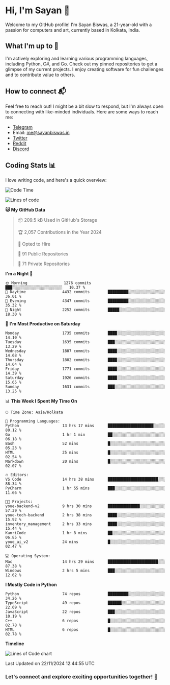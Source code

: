 # Hi, I'm Sayan 👋

Welcome to my GitHub profile! I'm Sayan Biswas, a 21-year-old with a passion for computers and art, currently based in Kolkata, India.

## What I'm up to 🚀

I'm actively exploring and learning various programming languages, including Python, C#, and Go. Check out my pinned repositories to get a glimpse of my current projects. I enjoy creating software for fun challenges and to contribute value to others.

## How to connect 📬

Feel free to reach out! I might be a bit slow to respond, but I'm always open to connecting with like-minded individuals. Here are some ways to reach me:

- [Telegram](https://t.me/dank_as_fuck)
- Email: [me@sayanbiswas.in](mailto:me@sayanbiswas.in)
- [Twitter](https://twitter.com/TheDankDel)
- [Reddit](https://www.reddit.com/user/dank_as_fuck_/)
- [Discord](https://discordapp.com/users/506536929152466945)

## Coding Stats 📊

I love writing code, and here's a quick overview:

<!--START_SECTION:waka-->
![Code Time](http://img.shields.io/badge/Code%20Time-1%2C930%20hrs%2013%20mins-blue)

![Lines of code](https://img.shields.io/badge/From%20Hello%20World%20I%27ve%20Written-6.3%20million%20lines%20of%20code-blue)

**🐱 My GitHub Data** 

> 📦 209.5 kB Used in GitHub's Storage 
 > 
> 🏆 2,057 Contributions in the Year 2024
 > 
> 💼 Opted to Hire
 > 
> 📜 91 Public Repositories 
 > 
> 🔑 71 Private Repositories 
 > 
**I'm a Night 🦉** 

```text
🌞 Morning                1276 commits        ███░░░░░░░░░░░░░░░░░░░░░░   10.37 % 
🌆 Daytime                4432 commits        █████████░░░░░░░░░░░░░░░░   36.01 % 
🌃 Evening                4347 commits        █████████░░░░░░░░░░░░░░░░   35.32 % 
🌙 Night                  2252 commits        █████░░░░░░░░░░░░░░░░░░░░   18.30 % 
```
📅 **I'm Most Productive on Saturday** 

```text
Monday                   1735 commits        ████░░░░░░░░░░░░░░░░░░░░░   14.10 % 
Tuesday                  1635 commits        ███░░░░░░░░░░░░░░░░░░░░░░   13.29 % 
Wednesday                1807 commits        ████░░░░░░░░░░░░░░░░░░░░░   14.68 % 
Thursday                 1802 commits        ████░░░░░░░░░░░░░░░░░░░░░   14.64 % 
Friday                   1771 commits        ████░░░░░░░░░░░░░░░░░░░░░   14.39 % 
Saturday                 1926 commits        ████░░░░░░░░░░░░░░░░░░░░░   15.65 % 
Sunday                   1631 commits        ███░░░░░░░░░░░░░░░░░░░░░░   13.25 % 
```


📊 **This Week I Spent My Time On** 

```text
🕑︎ Time Zone: Asia/Kolkata

💬 Programming Languages: 
Python                   13 hrs 17 mins      ████████████████████░░░░░   80.12 % 
Go                       1 hr 1 min          ██░░░░░░░░░░░░░░░░░░░░░░░   06.18 % 
Bash                     52 mins             █░░░░░░░░░░░░░░░░░░░░░░░░   05.23 % 
HTML                     25 mins             █░░░░░░░░░░░░░░░░░░░░░░░░   02.54 % 
Markdown                 20 mins             █░░░░░░░░░░░░░░░░░░░░░░░░   02.07 % 

🔥 Editors: 
VS Code                  14 hrs 38 mins      ██████████████████████░░░   88.34 % 
PyCharm                  1 hr 55 mins        ███░░░░░░░░░░░░░░░░░░░░░░   11.66 % 

🐱‍💻 Projects: 
youe-backend-v2          9 hrs 30 mins       ██████████████░░░░░░░░░░░   57.39 % 
youe-tech-backend        2 hrs 38 mins       ████░░░░░░░░░░░░░░░░░░░░░   15.92 % 
inventory_management     2 hrs 33 mins       ████░░░░░░░░░░░░░░░░░░░░░   15.44 % 
KanriCode                1 hr 8 mins         ██░░░░░░░░░░░░░░░░░░░░░░░   06.85 % 
youe_ai_v2               24 mins             █░░░░░░░░░░░░░░░░░░░░░░░░   02.47 % 

💻 Operating System: 
Mac                      14 hrs 29 mins      ██████████████████████░░░   87.38 % 
Windows                  2 hrs 5 mins        ███░░░░░░░░░░░░░░░░░░░░░░   12.62 % 
```

**I Mostly Code in Python** 

```text
Python                   74 repos            █████████░░░░░░░░░░░░░░░░   34.26 % 
TypeScript               49 repos            ██████░░░░░░░░░░░░░░░░░░░   22.69 % 
JavaScript               22 repos            ███░░░░░░░░░░░░░░░░░░░░░░   10.19 % 
C++                      6 repos             █░░░░░░░░░░░░░░░░░░░░░░░░   02.78 % 
HTML                     6 repos             █░░░░░░░░░░░░░░░░░░░░░░░░   02.78 % 
```



**Timeline**

![Lines of Code chart](https://raw.githubusercontent.com/Dank-del/Dank-del/main/assets/bar_graph.png)


 Last Updated on 22/11/2024 12:44:55 UTC
<!--END_SECTION:waka-->

### Let's connect and explore exciting opportunities together! 🚀

